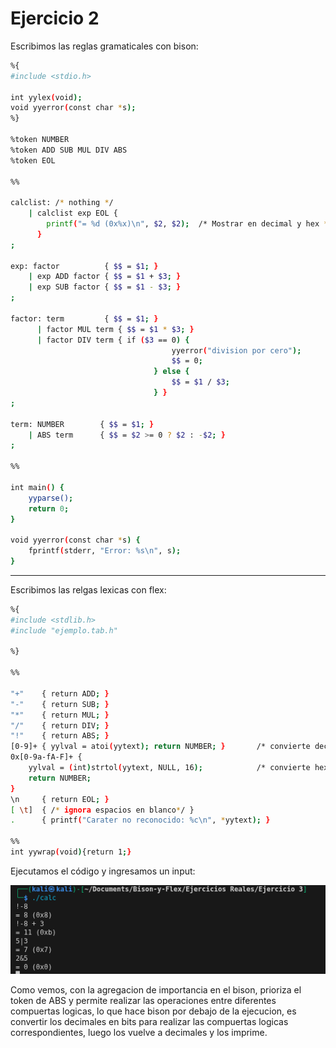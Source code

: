 # Ejercicio 2

Escribimos las reglas gramaticales con bison:
```bash
%{
#include <stdio.h>

int yylex(void);
void yyerror(const char *s);
%}

%token NUMBER
%token ADD SUB MUL DIV ABS
%token EOL

%%

calclist: /* nothing */
    | calclist exp EOL { 
        printf("= %d (0x%x)\n", $2, $2);  /* Mostrar en decimal y hex */
      }
;

exp: factor          { $$ = $1; }
    | exp ADD factor { $$ = $1 + $3; }
    | exp SUB factor { $$ = $1 - $3; }
;

factor: term         { $$ = $1; }
      | factor MUL term { $$ = $1 * $3; }
      | factor DIV term { if ($3 == 0) {
                                    yyerror("division por cero");
                                    $$ = 0;
                                } else {
                                    $$ = $1 / $3;
                                } }
;

term: NUMBER        { $$ = $1; }
    | ABS term      { $$ = $2 >= 0 ? $2 : -$2; }
;

%%

int main() {
    yyparse();
    return 0;
}

void yyerror(const char *s) {
    fprintf(stderr, "Error: %s\n", s);
}
```
---
Escribimos las relgas lexicas con flex:

```bash
%{
#include <stdlib.h>
#include "ejemplo.tab.h"

%}

%%

"+"    { return ADD; }
"-"    { return SUB; }
"*"    { return MUL; }
"/"    { return DIV; }
"!"    { return ABS; }
[0-9]+ { yylval = atoi(yytext); return NUMBER; }       /* convierte decimal */
0x[0-9a-fA-F]+ { 
    yylval = (int)strtol(yytext, NULL, 16);            /* convierte hexadecimal */
    return NUMBER; 
}
\n     { return EOL; }
[ \t]  { /* ignora espacios en blanco*/ }
.      { printf("Carater no reconocido: %c\n", *yytext); }

%%
int yywrap(void){return 1;}
```

Ejecutamos el código y ingresamos un input:

![alt text](image-2.png)

Como vemos, con la agregacion de importancia en el bison, prioriza el token de ABS y permite realizar las operaciones entre diferentes compuertas logicas, lo que hace bison por debajo de la ejecucion, es convertir los decimales en bits para realizar las compuertas logicas correspondientes, luego los vuelve a decimales y los imprime. 
